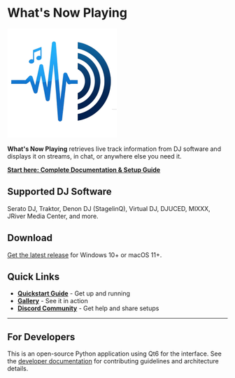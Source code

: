 # What's Now Playing

![Logo](docs/images/wnp-logo-small.png?raw=true)

**What's Now Playing** retrieves live track information from DJ
software and displays it on streams, in chat, or anywhere else you need it.

**[Start here: Complete Documentation & Setup Guide](http://whatsnowplaying.github.io/)**

## Supported DJ Software

Serato DJ, Traktor, Denon DJ (StagelinQ), Virtual DJ, DJUCED, MIXXX, JRiver Media Center, and more.

## Download

[Get the latest release](https://github.com/whatsnowplaying/whats-now-playing/releases) for Windows 10+ or macOS 11+.

## Quick Links

- **[Quickstart Guide](http://whatsnowplaying.github.io/quickstart/)** - Get up and running
- **[Gallery](http://whatsnowplaying.github.io/gallery/)** - See it in action
- **[Discord Community](https://discord.gg/rgEvcdUHUV)** - Get help and share setups

---

## For Developers

This is an open-source Python application using Qt6 for the interface. See
the [developer documentation](http://whatsnowplaying.github.io/help/developers/)
for contributing guidelines and architecture details.

